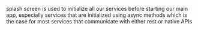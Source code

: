 splash screen is used to initialize all our services before starting our main app, especially services that are initialized using async methods which is the case for most services that communicate with either rest or native APIs